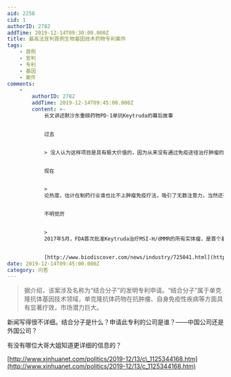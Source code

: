 ```yaml
---
aid: 2258
cid: 1
authorID: 2782
addTime: 2019-12-14T09:30:00.000Z
title: 最高法宣判首例生物基因技术药物专利案件
tags:
    - 首例
    - 宣判
    - 专利
    - 基因
    - 案件
comments:
    -
        authorID: 2782
        addTime: 2019-12-14T09:45:00.000Z
        content: >-
            长文讲述默沙东重磅药物PD-1单抗Keytruda的幕后故事


            过去


            > 没人认为这样项目是具有极大价值的，因为从来没有通过免疫途径治疗肿瘤的先例


            现在


            >
            论热度，估计在制药行业谁也比不上肿瘤免疫疗法，吸引了无数注意力，当然还有资金。该疗法机理简单来讲就是让机体免疫系统完成本职工作——消灭肿瘤细胞。


            不明觉厉


            >
            2017年5月，FDA首次批准Keytruda治疗MSI-H/dMMR的所有实体瘤，是首个基于基因背景的Biomarker而非发生部位的癌症疗法。


            [http://www.biodiscover.com/news/industry/725041.html](http://www.biodiscover.com/news/industry/725041.html)
date: 2019-12-14T09:45:00.000Z
category: 问答
---
```


> 据介绍，该案涉及名称为“结合分子”的发明专利申请。“结合分子”属于单克隆抗体基因技术领域，单克隆抗体药物在抗肿瘤、自身免疫性疾病等方面具有显著疗效，市场潜力巨大。

新闻写得很不详细。结合分子是什么？申请此专利的公司是谁？——中国公司还是外国公司？

有没有哪位大哥大姐知道更详细的信息的？

[http://www.xinhuanet.com/politics/2019-12/13/c\_1125344168.htm](http://www.xinhuanet.com/politics/2019-12/13/c_1125344168.htm)
